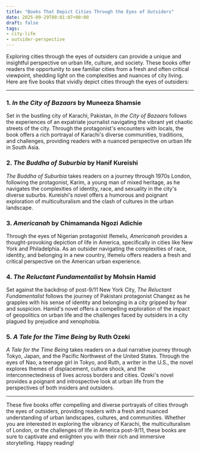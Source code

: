 ```yaml
---
title: "Books That Depict Cities Through the Eyes of Outsiders"
date: 2025-09-29T00:01:07+00:00
draft: false
tags:
- city-life
- outsider-perspective
---
```


Exploring cities through the eyes of outsiders can provide a unique and insightful perspective on urban life, culture, and society. These books offer readers the opportunity to see familiar cities from a fresh and often critical viewpoint, shedding light on the complexities and nuances of city living. Here are five books that vividly depict cities through the eyes of outsiders:

---

### 1. *In the City of Bazaars* by Muneeza Shamsie

Set in the bustling city of Karachi, Pakistan, *In the City of Bazaars* follows the experiences of an expatriate journalist navigating the vibrant yet chaotic streets of the city. Through the protagonist's encounters with locals, the book offers a rich portrayal of Karachi's diverse communities, traditions, and challenges, providing readers with a nuanced perspective on urban life in South Asia.

### 2. *The Buddha of Suburbia* by Hanif Kureishi

*The Buddha of Suburbia* takes readers on a journey through 1970s London, following the protagonist, Karim, a young man of mixed heritage, as he navigates the complexities of identity, race, and sexuality in the city's diverse suburbs. Kureishi's novel offers a humorous and poignant exploration of multiculturalism and the clash of cultures in the urban landscape.

### 3. *Americanah* by Chimamanda Ngozi Adichie

Through the eyes of Nigerian protagonist Ifemelu, *Americanah* provides a thought-provoking depiction of life in America, specifically in cities like New York and Philadelphia. As an outsider navigating the complexities of race, identity, and belonging in a new country, Ifemelu offers readers a fresh and critical perspective on the American urban experience.

### 4. *The Reluctant Fundamentalist* by Mohsin Hamid

Set against the backdrop of post-9/11 New York City, *The Reluctant Fundamentalist* follows the journey of Pakistani protagonist Changez as he grapples with his sense of identity and belonging in a city gripped by fear and suspicion. Hamid's novel offers a compelling exploration of the impact of geopolitics on urban life and the challenges faced by outsiders in a city plagued by prejudice and xenophobia.

### 5. *A Tale for the Time Being* by Ruth Ozeki

*​A Tale for the Time Being* takes readers on a dual narrative journey through Tokyo, Japan, and the Pacific Northwest of the United States. Through the eyes of Nao, a teenage girl in Tokyo, and Ruth, a writer in the U.S., the novel explores themes of displacement, culture shock, and the interconnectedness of lives across borders and cities. Ozeki's novel provides a poignant and introspective look at urban life from the perspectives of both insiders and outsiders.

---

These five books offer compelling and diverse portrayals of cities through the eyes of outsiders, providing readers with a fresh and nuanced understanding of urban landscapes, cultures, and communities. Whether you are interested in exploring the vibrancy of Karachi, the multiculturalism of London, or the challenges of life in America post-9/11, these books are sure to captivate and enlighten you with their rich and immersive storytelling. Happy reading!